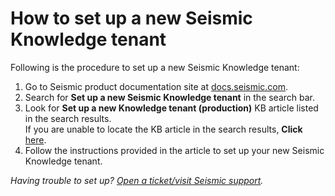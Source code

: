 # How to set up a new Seismic Knowledge tenant

Following is the procedure to set up a new Seismic Knowledge tenant:

1. Go to Seismic product documentation site at [docs.seismic.com](https://docs.seismic.com/).
2. Search for **Set up a new Seismic Knowledge tenant** in the search bar.
3. Look for **Set up a new Knowledge tenant (production)** KB article listed in the search results. <br> If you are unable to locate the KB article in the search results, **Click** [here](https://docs.seismic.com/bundle/seismic_platform_ent/page/set_up_a_new_knowledge_tenant_production.html). 
5. Follow the instructions provided in the article to set up your new Seismic Knowledge tenant.

_Having trouble to set up? [Open a ticket/visit Seismic support](https://community.seismic.com/csm)._
